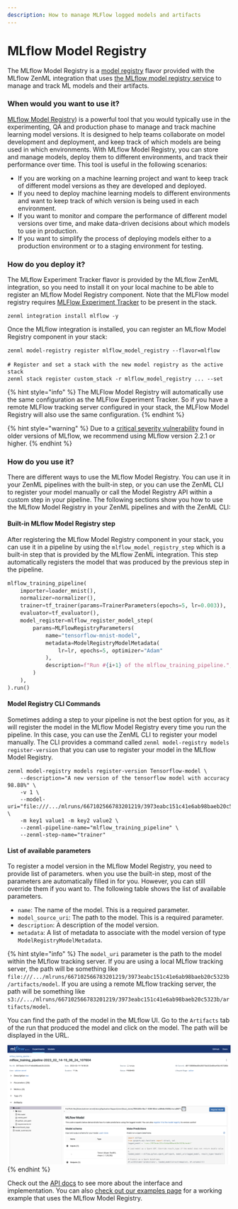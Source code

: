 ```yaml
---
description: How to manage MLFlow logged models and artifacts
---
```


# MLflow Model Registry

The MLflow Model Registry is a [model registry](./) flavor provided with the MLflow ZenML integration that uses [the MLflow model registry service](https://mlflow.org/docs/latest/model-registry.html) to manage and track ML models and their artifacts.

### When would you want to use it?

[MLflow Model Registry](https://mlflow.org/docs/latest/model-registry.html)) is a powerful tool that you would typically use in the experimenting, QA and production phase to manage and track machine learning model versions. It is designed to help teams collaborate on model development and deployment, and keep track of which models are being used in which environments. With MLflow Model Registry, you can store and manage models, deploy them to different environments, and track their performance over time. This tool is useful in the following scenarios:

* If you are working on a machine learning project and want to keep track of different model versions as they are developed and deployed.
* If you need to deploy machine learning models to different environments and want to keep track of which version is being used in each environment.
* If you want to monitor and compare the performance of different model versions over time, and make data-driven decisions about which models to use in production.
* If you want to simplify the process of deploying models either to a production environment or to a staging environment for testing.

### How do you deploy it?

The MLflow Experiment Tracker flavor is provided by the MLflow ZenML integration, so you need to install it on your local machine to be able to register an MLflow Model Registry component. Note that the MLFlow model registry requires [MLFlow Experiment Tracker](../experiment-trackers/mlflow.md) to be present in the stack.

```shell
zenml integration install mlflow -y
```

Once the MLflow integration is installed, you can register an MLflow Model Registry component in your stack:

```shell
zenml model-registry register mlflow_model_registry --flavor=mlflow

# Register and set a stack with the new model registry as the active stack
zenml stack register custom_stack -r mlflow_model_registry ... --set
```

{% hint style="info" %}
The MLFlow Model Registry will automatically use the same configuration as the MLFlow Experiment Tracker. So if you have a remote MLFlow tracking server configured in your stack, the MLFlow Model Registry will also use the same configuration.
{% endhint %}

{% hint style="warning" %}
Due to a [critical severity vulnerability](https://github.com/advisories/GHSA-xg73-94fp-g449) found in older versions of MLflow, we recommend using MLflow version 2.2.1 or higher.
{% endhint %}

### How do you use it?

There are different ways to use the MLflow Model Registry. You can use it in your ZenML pipelines with the built-in step, or you can use the ZenML CLI to register your model manually or call the Model Registry API within a custom step in your pipeline. The following sections show you how to use the MLflow Model Registry in your ZenML pipelines and with the ZenML CLI:

#### Built-in MLflow Model Registry step

After registering the MLflow Model Registry component in your stack, you can use it in a pipeline by using the `mlflow_model_registry_step` which is a built-in step that is provided by the MLflow ZenML integration. This step automatically registers the model that was produced by the previous step in the pipeline.

```python
mlflow_training_pipeline(
    importer=loader_mnist(),
    normalizer=normalizer(),
    trainer=tf_trainer(params=TrainerParameters(epochs=5, lr=0.003)),
    evaluator=tf_evaluator(),
    model_register=mlflow_register_model_step(
        params=MLFlowRegistryParameters(
            name="tensorflow-mnist-model",
            metadata=ModelRegistryModelMetadata(
                lr=lr, epochs=5, optimizer="Adam"
            ),
            description=f"Run #{i+1} of the mlflow_training_pipeline.",
        )
    ),
).run()
```

#### Model Registry CLI Commands

Sometimes adding a step to your pipeline is not the best option for you, as it will register the model in the MLflow Model Registry every time you run the pipeline. In this case, you can use the ZenML CLI to register your model manually. The CLI provides a command called `zenml model-registry models register-version` that you can use to register your model in the MLflow Model Registry.

```shell
zenml model-registry models register-version Tensorflow-model \
    --description="A new version of the tensorflow model with accuracy 98.88%" \
    -v 1 \
    --model-uri="file:///.../mlruns/667102566783201219/3973eabc151c41e6ab98baeb20c5323b/artifacts/model" \
    -m key1 value1 -m key2 value2 \
    --zenml-pipeline-name="mlflow_training_pipeline" \
    --zenml-step-name="trainer"
```

#### List of available parameters

To register a model version in the MLflow Model Registry, you need to provide list of parameters. when you use the built-in step, most of the parameters are automatically filled in for you. However, you can still override them if you want to. The following table shows the list of available parameters.

* `name`: The name of the model. This is a required parameter.
* `model_source_uri`: The path to the model. This is a required parameter.
* `description`: A description of the model version.
* `metadata`: A list of metadata to associate with the model version of type `ModelRegistryModelMetadata`.

{% hint style="info" %}
The `model_uri` parameter is the path to the model within the MLflow tracking server. If you are using a local MLflow tracking server, the path will be something like `file:///.../mlruns/667102566783201219/3973eabc151c41e6ab98baeb20c5323b/artifacts/model`. If you are using a remote MLflow tracking server, the path will be something like `s3://.../mlruns/667102566783201219/3973eabc151c41e6ab98baeb20c5323b/artifacts/model`.

You can find the path of the model in the MLflow UI. Go to the `Artifacts` tab of the run that produced the model and click on the model. The path will be displayed in the URL.

<img src="../../../assets/mlflow/mlflow_ui_uri.png" alt="MLflow UI" data-size="original">
{% endhint %}

Check out the [API docs](https://apidocs.zenml.io/latest/integration\_code\_docs/integrations-mlflow/#zenml.integrations.mlflow.model\_registry.MLFlowModelRegistry) to see more about the interface and implementation. You can also [check out our examples page](https://github.com/zenml-io/zenml/tree/main/examples/mlflow\_registry) for a working example that uses the MLflow Model Registry.
